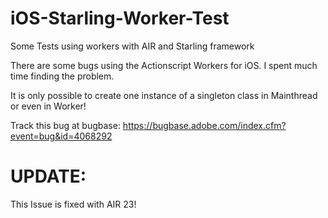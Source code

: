 # iOS-Starling-Worker-Test
Some Tests using workers with AIR and Starling framework

There are some bugs using the Actionscript Workers for iOS.
I spent much time finding the problem.

It is only possible to create one instance of a singleton class in Mainthread or even in Worker!



Track this bug at bugbase:
https://bugbase.adobe.com/index.cfm?event=bug&id=4068292


# UPDATE:
This Issue is fixed with AIR 23!
